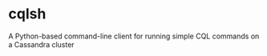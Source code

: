 cqlsh
=====

A Python-based command-line client for running simple CQL commands on a Cassandra cluster
